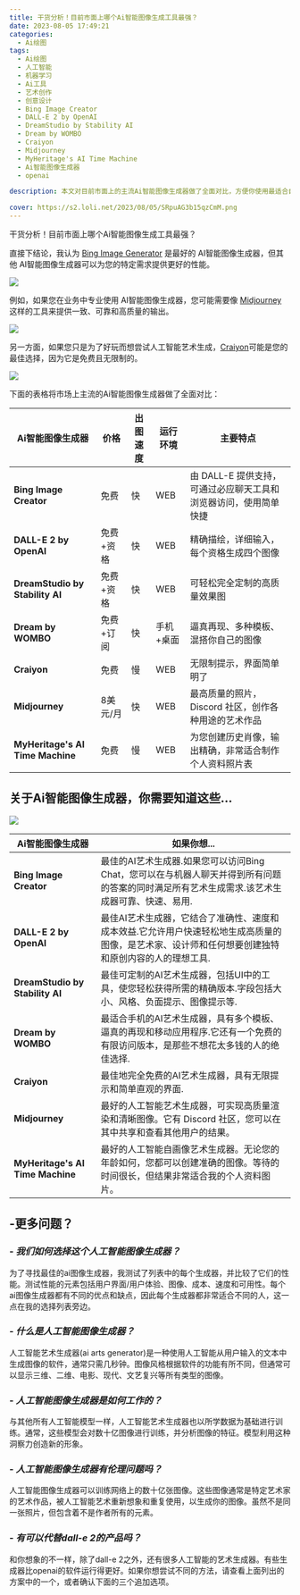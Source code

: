 ```yaml
---
title: 干货分析！目前市面上哪个Ai智能图像生成工具最强？
date: 2023-08-05 17:49:21
categories:
  - Ai绘图
tags:
  - Ai绘图
  - 人工智能
  - 机器学习
  - Ai工具
  - 艺术创作
  - 创意设计
  - Bing Image Creator
  - DALL-E 2 by OpenAI
  - DreamStudio by Stability AI
  - Dream by WOMBO
  - Craiyon
  - Midjourney
  - MyHeritage's AI Time Machine
  - Ai智能图像生成器
  - openai

description: 本文对目前市面上的主流Ai智能图像生成器做了全面对比，方便你使用最适合自己的工具，提高你的创作效率。

cover: https://s2.loli.net/2023/08/05/SRpuAG3b15qzCmM.png
---
```


干货分析！目前市面上哪个Ai智能图像生成工具最强？

直接下结论，我认为 [Bing Image Generator](https://www.bing.com/create) 是最好的 AI智能图像生成器，但其他 AI智能图像生成器可以为您的特定需求提供更好的性能。

![](https://s2.loli.net/2023/08/05/ibUNxEcuMTK9YkP.png)

例如，如果您在业务中专业使用 AI智能图像生成器，您可能需要像 [Midjourney](https://www.midjourney.com/showcase/recent/) 这样的工具来提供一致、可靠和高质量的输出。

![](https://s2.loli.net/2023/08/05/MxquWAOFcKe3tJN.png)

另一方面，如果您只是为了好玩而想尝试人工智能艺术生成，[Craiyon](https://www.craiyon.com/)可能是您的最佳选择，因为它是免费且无限制的。

![](https://s2.loli.net/2023/08/05/SRpuAG3b15qzCmM.png)

下面的表格将市场上主流的Ai智能图像生成器做了全面对比：

| Ai智能图像生成器       | 价格 |         出图速度 |  运行环境  |   主要特点|   
| --------- | -- | ----------- |-------|------- | 
| **Bing Image Creator** |  免费 | 快| WEB| 由 DALL-E 提供支持，可通过必应聊天工具和浏览器访问，使用简单快捷  |   |
| **DALL-E 2 by OpenAI**   | 免费+资格|快 | WEB| 精确描绘，详细输入，每个资格生成四个图像 |    
| **DreamStudio by Stability AI** | 免费+资格| 快 |WEB| 可轻松完全定制的高质量效果图  |    
| **Dream by WOMBO** |  免费+订阅  |快| 手机+桌面 | 逼真再现、多种模板、混搭你自己的图像  |    
| **Craiyon** |  免费  | 慢 | WEB| 无限制提示，界面简单明了 |    
| **Midjourney** |  8美元/月  | 快 |WEB| 最高质量的照片，Discord 社区，创作各种用途的艺术作品 |    
| **MyHeritage's AI Time Machine** | 免费 | 慢 |WEB| 为您创建历史肖像，输出精确，非常适合制作个人资料照片表  | 

## 关于Ai智能图像生成器，你需要知道这些...

![](https://s2.loli.net/2023/08/05/nwkmDWMVEgGhvi5.png)

| Ai智能图像生成器       | 如果你想... |
| --------- | -- |
| **Bing Image Creator** | 最佳的AI艺术生成器.如果您可以访问Bing Chat，您可以在与机器人聊天并得到所有问题的答案的同时满足所有艺术生成需求.该艺术生成器可靠、快速、易用. |
| **DALL-E 2 by OpenAI** | 最佳AI艺术生成器，它结合了准确性、速度和成本效益.它允许用户快速轻松地生成高质量的图像，是艺术家、设计师和任何想要创建独特和原创内容的人的理想工具.  |
| **DreamStudio by Stability AI** | 最佳可定制的AI艺术生成器，包括UI中的工具，使您轻松获得所需的精确版本.字段包括大小、风格、负面提示、图像提示等.  |
| **Dream by WOMBO** | 最适合手机的AI艺术生成器，具有多个模板、逼真的再现和移动应用程序.它还有一个免费的有限访问版本，是那些不想花太多钱的人的绝佳选择.  |
| **Craiyon** | 最佳地完全免费的AI艺术生成器，具有无限提示和简单直观的界面.  |
| **Midjourney**  | 最好的人工智能艺术生成器，可实现高质量渲染和清晰图像。它有 Discord 社区，您可以在其中共享和查看其他用户的结果。 |
| **MyHeritage's AI Time Machine** | 最好的人工智能自画像艺术生成器。无论您的年龄如何，您都可以创建准确的图像。等待的时间很长，但结果非常适合我的个人资料图片。 |

## **-更多问题？**

### - *我们如何选择这个人工智能图像生成器？*

为了寻找最佳的ai图像生成器，我测试了列表中的每个生成器，并比较了它们的性能。测试性能的元素包括用户界面/用户体验、图像、成本、速度和可用性。每个ai图像生成器都有不同的优点和缺点，因此每个生成器都非常适合不同的人，这一点在我的选择列表旁边。

### - *什么是人工智能图像生成器？*

人工智能艺术生成器(ai arts generator)是一种使用人工智能从用户输入的文本中生成图像的软件，通常只需几秒钟。图像风格根据软件的功能有所不同，但通常可以显示三维、二维、电影、现代、文艺复兴等所有类型的图像。

### - *人工智能图像生成器是如何工作的？*

与其他所有人工智能模型一样，人工智能艺术生成器也以所学数据为基础进行训练。通常，这些模型会对数十亿图像进行训练，并分析图像的特征。模型利用这种洞察力创造新的形象。

### - *人工智能图像生成器有伦理问题吗？*

人工智能图像生成器可以训练网络上的数十亿张图像。这些图像通常是特定艺术家的艺术作品，被人工智能艺术重新想象和重复使用，以生成你的图像。虽然不是同一张照片，但包含着不是作者所有的元素。

### - *有可以代替dall-e 2的产品吗？*

和你想象的不一样，除了dall-e 2之外，还有很多人工智能的艺术生成器。有些生成器比openai的软件运行得更好。如果你想尝试不同的方法，请查看上面列出的方案中的一个，或者确认下面的三个追加选项。


